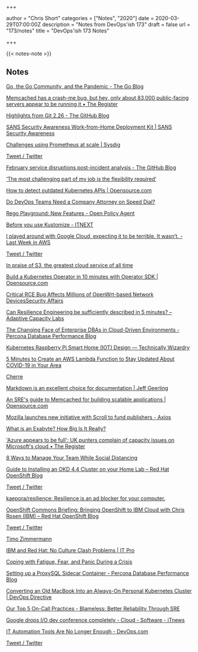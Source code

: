 +++

author = "Chris Short"
categories = ["Notes", "2020"]
date = 2020-03-29T07:00:00Z
description = "Notes from DevOps'ish 173"
draft = false
url = "173/notes"
title = "DevOps'ish 173 Notes"

+++

{{< notes-note >}}

## Notes

[Go, the Go Community, and the Pandemic - The Go Blog](https://blog.golang.org/pandemic)

[Memcached has a crash-me bug, but hey, only about 83,000 public-facing servers appear to be running it • The Register](https://www.theregister.co.uk/2020/03/24/memcached_crash_bug/)

[Highlights from Git 2.26 - The GitHub Blog](https://github.blog/2020-03-22-highlights-from-git-2-26/)

[SANS Security Awareness Work-from-Home Deployment Kit | SANS Security Awareness](https://www.sans.org/security-awareness-training/sans-security-awareness-work-home-deployment-kit)

[Challenges using Prometheus at scale | Sysdig](https://sysdig.com/blog/challenges-scale-prometheus/)

[Tweet / Twitter](https://mobile.twitter.com/FeyNudibranch/status/1243642077495218176)

[February service disruptions post-incident analysis - The GitHub Blog](https://github.blog/2020-03-26-february-service-disruptions-post-incident-analysis/)

[‘The most challenging part of my job is the flexibility required’](https://www.siliconrepublic.com/people/viasat-javier-biosco-digital-marketing)

[How to detect outdated Kubernetes APIs | Opensource.com](https://opensource.com/article/20/3/deprek8)

[Do DevOps Teams Need a Company Attorney on Speed Dial?](https://www.darkreading.com/application-security/do-devops-teams-need-a-company-attorney-on-speed-dial/a/d-id/1337360)

[Rego Playground: New Features - Open Policy Agent](https://blog.openpolicyagent.org/rego-playground-new-features-ec0345a73b9e)

[Before you use Kustomize - ITNEXT](https://itnext.io/before-you-use-kustomize-eaa9529cdd19)

[I played around with Google Cloud, expecting it to be terrible. It wasn’t. - Last Week in AWS](https://www.lastweekinaws.com/blog/i-played-around-with-google-cloud-expecting-it-to-be-terrible-it-wasnt/)

[Tweet / Twitter](https://mobile.twitter.com/Dixie3Flatline/status/1242904027743924224)

[In praise of S3, the greatest cloud service of all time](https://info.acloud.guru/resources/brazeal-in-praise-of-s3-the-greatest-cloud-service-of-all-time)

[Build a Kubernetes Operator in 10 minutes with Operator SDK | Opensource.com](https://opensource.com/article/20/3/kubernetes-operator-sdk)

[Critical RCE Bug Affects Millions of OpenWrt-based Network DevicesSecurity Affairs](https://securityaffairs.co/wordpress/100400/hacking/critical-rce-openwrt-devices.html)

[Can Resilience Engineering be sufficiently described in 5 minutes? – Adaptive Capacity Labs](https://www.adaptivecapacitylabs.com/blog/2020/03/24/can-resilience-engineering-be-sufficiently-described-in-5-minutes/)

[The Changing Face of Enterprise DBAs in Cloud-Driven Environments - Percona Database Performance Blog](https://www.percona.com/blog/2020/03/24/the-changing-face-of-enterprise-dbas-in-cloud-driven-environments/)

[Kubernetes Raspberry Pi Smart Home (IOT) Design — Technically Wizardry](https://www.technicallywizardry.com/kubernetes-raspberry-pi-smart-home-iot-design/)

[5 Minutes to Create an AWS Lambda Function to Stay Updated About COVID-19 in Your Area](https://towardsdatascience.com/5-minutes-to-create-an-aws-lambda-function-to-stay-updated-about-covid-19-in-your-area-88a4abe77a04)

[Cherre](https://blog.cherre.com/2020/03/23/container-and-kubernetes-security-a-2020-update/)

[Markdown is an excellent choice for documentation | Jeff Geerling](https://www.jeffgeerling.com/blog/2020/markdown-excellent-choice-documentation)

[An SRE's guide to Memcached for building scalable applications | Opensource.com](https://opensource.com/article/20/3/sre-memcached)

[Mozilla launches new initiative with Scroll to fund publishers - Axios](https://www.axios.com/mozilla-scroll-partnership-publishers-better-web-845c0568-28dd-4c62-b17e-f162737d8783.html)

[What is an Exabyte? How Big Is It Really?](https://www.backblaze.com/blog/what-is-an-exabyte/)

['Azure appears to be full': UK punters complain of capacity issues on Microsoft's cloud • The Register](https://www.theregister.co.uk/2020/03/24/azure_seems_to_be_full/)

[8 Ways to Manage Your Team While Social Distancing](https://hbr.org/2020/03/8-ways-to-manage-your-team-while-social-distancing)

[Guide to Installing an OKD 4.4 Cluster on your Home Lab – Red Hat OpenShift Blog](https://blog.openshift.com/guide-to-installing-an-okd-4-4-cluster-on-your-home-lab/)

[Tweet / Twitter](https://mobile.twitter.com/thomrstrom/status/1242501258092498945)

[kaepora/resilience: Resilience is an ad blocker for your computer.](https://github.com/kaepora/resilience)

[OpenShift Commons Briefing: Bringing OpenShift to IBM Cloud with Chris Rosen (IBM) – Red Hat OpenShift Blog](https://blog.openshift.com/openshift-commons-briefing-bringing-openshift-to-ibm-cloud-with-chris-rosen-ibm/)

[Tweet / Twitter](https://mobile.twitter.com/__apf__/status/1242176248404557824)

[Timo Zimmermann](https://www.timo-zimmermann.de/2020/03/working-from-home-things-no-one-talks-about/)

[IBM and Red Hat: No Culture Clash Problems | IT Pro](https://www.itprotoday.com/hybrid-cloud/no-culture-clash-marriage-ibm-and-red-hat)

[Coping with Fatigue, Fear, and Panic During a Crisis](https://hbr.org/2020/03/coping-with-fatigue-fear-and-panic-during-a-crisis)

[Setting up a ProxySQL Sidecar Container - Percona Database Performance Blog](https://www.percona.com/blog/2020/03/23/setting-up-a-proxysql-sidecar-container/)

[Converting an Old MacBook Into an Always-On Personal Kubernetes Cluster | DevOps Directive](https://devopsdirective.com/posts/2020/03/always-on-minikube/)

[Our Top 5 On-Call Practices - Blameless: Better Reliability Through SRE](https://www.blameless.com/our-top-5-on-call-practices/)

[Google drops I/O dev conference completely - Cloud - Software - iTnews](https://www.itnews.com.au/news/google-drops-i-o-dev-conference-completely-539666)

[IT Automation Tools Are No Longer Enough - DevOps.com](https://devops.com/it-automation-tools-are-no-longer-enough/)

[Tweet / Twitter](https://mobile.twitter.com/mcohmi/status/1243312104066580481)
